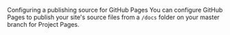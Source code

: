 Configuring a publishing source for GitHub Pages
You can configure GitHub Pages to publish your site's source files from a `/docs` folder on your master branch for Project Pages.
